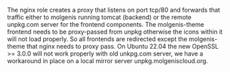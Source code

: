 The nginx role creates a proxy that listens on port tcp/80 and forwards that traffic either to molgenis running tomcat (backend) or the remote unpkg.com server for the frontend components. The molgenis-theme frontend needs to be proxy-passed from unpkg otherwise the icons within it will not load properly. So all frontends are redirected except the molgenis-theme that nginx needs to proxy pass. On Ubuntu 22.04 the new OpenSSL >= 3.0.0 will not work properly with old unkpg.com server, we have a workaround in place on a local mirror server unpkg.molgeniscloud.org.
